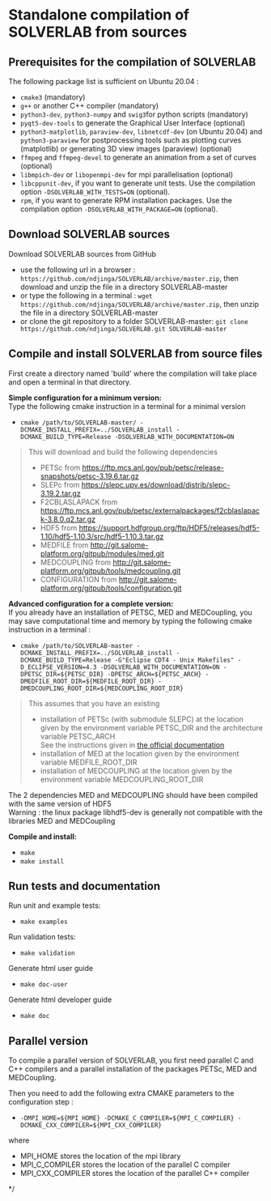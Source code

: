 Standalone compilation of SOLVERLAB from sources
================================================

Prerequisites for the compilation of SOLVERLAB
---------------------------------------------
The following package list is sufficient on Ubuntu 20.04 :

 - `cmake3` (mandatory)
 - `g++` or another C++ compiler (mandatory)
 - `python3-dev`, `python3-numpy` and `swig3`for python scripts (mandatory)
 - `pyqt5-dev-tools` to generate the Graphical User Interface (optional)
 - `python3-matplotlib`, `paraview-dev`, `libnetcdf-dev` (on Ubuntu 20.04) and `python3-paraview` for postprocessing tools such as plotting curves (matplotlib) or generating 3D view images (paraview) (optional)
 - `ffmpeg` and `ffmpeg-devel` to generate an animation from a set of curves (optional)
 - `libmpich-dev` or  `libopenmpi-dev` for mpi parallelisation (optional)
 - `libcppunit-dev`, if you want to generate unit tests. Use the compilation option `-DSOLVERLAB_WITH_TESTS=ON` (optional).
 - `rpm`, if you want to generate RPM installation packages. Use the compilation option `-DSOLVERLAB_WITH_PACKAGE=ON` (optional).


Download SOLVERLAB sources
--------------------------
Download SOLVERLAB sources from GitHub
* use the following url in a browser : `https://github.com/ndjinga/SOLVERLAB/archive/master.zip`, then download and unzip the file in a directory SOLVERLAB-master
* or type the following in a terminal : `wget https://github.com/ndjinga/SOLVERLAB/archive/master.zip`, then unzip the file in a directory SOLVERLAB-master
* or clone the git repository to a folder SOLVERLAB-master:  `git clone https://github.com/ndjinga/SOLVERLAB.git SOLVERLAB-master`


Compile and install SOLVERLAB from source files
-----------------------------------------------
First create a directory named 'build' where the compilation will take place and open a terminal in that directory.

**Simple configuration for a minimum version:**  
Type the following cmake instruction in a terminal for a minimal version
* `cmake /path/to/SOLVERLAB-master/ -DCMAKE_INSTALL_PREFIX=../SOLVERLAB_install -DCMAKE_BUILD_TYPE=Release -DSOLVERLAB_WITH_DOCUMENTATION=ON `  
> This will download and build the following dependencies
> - PETSc from https://ftp.mcs.anl.gov/pub/petsc/release-snapshots/petsc-3.19.6.tar.gz
> - SLEPc from https://slepc.upv.es/download/distrib/slepc-3.19.2.tar.gz
> - F2CBLASLAPACK from https://ftp.mcs.anl.gov/pub/petsc/externalpackages/f2cblaslapack-3.8.0.q2.tar.gz
> - HDF5 from https://support.hdfgroup.org/ftp/HDF5/releases/hdf5-1.10/hdf5-1.10.3/src/hdf5-1.10.3.tar.gz
> - MEDFILE from http://git.salome-platform.org/gitpub/modules/med.git
> - MEDCOUPLING from http://git.salome-platform.org/gitpub/tools/medcoupling.git
> - CONFIGURATION from http://git.salome-platform.org/gitpub/tools/configuration.git

**Advanced configuration for a complete version:**  
If you already have an installation of PETSC, MED and MEDCoupling, you may save computational time and memory by typing the following cmake instruction in a terminal :
* `cmake /path/to/SOLVERLAB-master -DCMAKE_INSTALL_PREFIX=../SOLVERLAB_install -DCMAKE_BUILD_TYPE=Release -G"Eclipse CDT4 - Unix Makefiles" -D_ECLIPSE_VERSION=4.3 -DSOLVERLAB_WITH_DOCUMENTATION=ON -DPETSC_DIR=${PETSC_DIR} -DPETSC_ARCH=${PETSC_ARCH} -DMEDFILE_ROOT_DIR=${MEDFILE_ROOT_DIR} -DMEDCOUPLING_ROOT_DIR=${MEDCOUPLING_ROOT_DIR} `  
> This assumes that you have an existing 
> - installation of PETSc (with submodule SLEPC) at the location given by the environment variable PETSC_DIR and the architecture variable PETSC_ARCH  
> See the instructions given in [the official documentation](https://petsc.org/release/install/)
> - installation of MED                                    at the location given by the environment variable MEDFILE_ROOT_DIR
> - installation of MEDCOUPLING                            at the location given by the environment variable MEDCOUPLING_ROOT_DIR

The 2 dependencies MED and MEDCOUPLING should have been compiled with the same version of HDF5  
Warning : the linux package libhdf5-dev is generally not compatible with the libraries MED and MEDCoupling  

**Compile and install:**
* `make`
* `make install`

Run tests and documentation
---------------------------
Run unit and example tests:
* `make examples`

Run validation tests:
* `make validation`

Generate html user guide 
* `make doc-user`

Generate html developer guide
* `make doc`

Parallel version
---------------------
To compile a parallel version of SOLVERLAB, you first need parallel C and C++ compilers and a parallel installation of the packages PETSc, MED and MEDCoupling.  

Then you need to add the following extra CMAKE parameters to the configuration step :  
* ` -DMPI_HOME=${MPI_HOME} -DCMAKE_C_COMPILER=${MPI_C_COMPILER} -DCMAKE_CXX_COMPILER=${MPI_CXX_COMPILER} `

where
- MPI_HOME stores the location of the mpi library
- MPI_C_COMPILER stores the location of the parallel C compiler
- MPI_CXX_COMPILER stores the location of the parallel C++ compiler

*/
